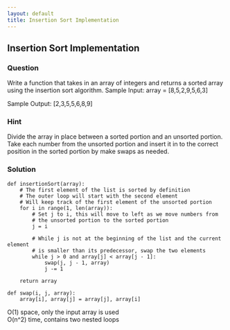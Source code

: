 ```yaml
---
layout: default
title: Insertion Sort Implementation
---
```


## Insertion Sort Implementation

### Question
Write a function that takes in an array of integers and returns a sorted array using the insertion sort algorithm.
Sample Input:
array = [8,5,2,9,5,6,3]

Sample Output:
[2,3,5,5,6,8,9]

### Hint
Divide the array in place between a sorted portion and an unsorted portion. Take each number from the unsorted portion and insert it in to the correct position in the sorted portion by make swaps as needed.


### Solution
```
def insertionSort(array):
    # The first element of the list is sorted by definition
    # The outer loop will start with the second element
    # Will keep track of the first element of the unsorted portion
    for i in range(1, len(array)):
        # Set j to i, this will move to left as we move numbers from
        # the unsorted portion to the sorted portion
        j = i

        # While j is not at the beginning of the list and the current element
        # is smaller than its predecessor, swap the two elements
        while j > 0 and array[j] < array[j - 1]:
            swap(j, j - 1, array)
            j -= 1

    return array

def swap(i, j, array):
    array[i], array[j] = array[j], array[i]
```
O(1) space, only the input array is used\
O(n^2) time, contains two nested loops
